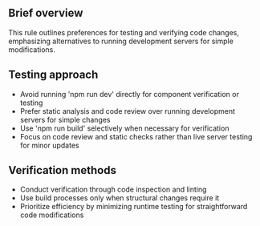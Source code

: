 ## Brief overview
This rule outlines preferences for testing and verifying code changes, emphasizing alternatives to running development servers for simple modifications.

## Testing approach
- Avoid running 'npm run dev' directly for component verification or testing
- Prefer static analysis and code review over running development servers for simple changes
- Use 'npm run build' selectively when necessary for verification
- Focus on code review and static checks rather than live server testing for minor updates

## Verification methods
- Conduct verification through code inspection and linting
- Use build processes only when structural changes require it
- Prioritize efficiency by minimizing runtime testing for straightforward code modifications
